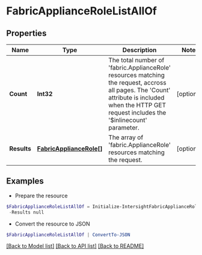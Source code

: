 # FabricApplianceRoleListAllOf
## Properties

Name | Type | Description | Notes
------------ | ------------- | ------------- | -------------
**Count** | **Int32** | The total number of &#39;fabric.ApplianceRole&#39; resources matching the request, accross all pages. The &#39;Count&#39; attribute is included when the HTTP GET request includes the &#39;$inlinecount&#39; parameter. | [optional] 
**Results** | [**FabricApplianceRole[]**](FabricApplianceRole.md) | The array of &#39;fabric.ApplianceRole&#39; resources matching the request. | [optional] 

## Examples

- Prepare the resource
```powershell
$FabricApplianceRoleListAllOf = Initialize-IntersightFabricApplianceRoleListAllOf  -Count null `
 -Results null
```

- Convert the resource to JSON
```powershell
$FabricApplianceRoleListAllOf | ConvertTo-JSON
```

[[Back to Model list]](../README.md#documentation-for-models) [[Back to API list]](../README.md#documentation-for-api-endpoints) [[Back to README]](../README.md)

